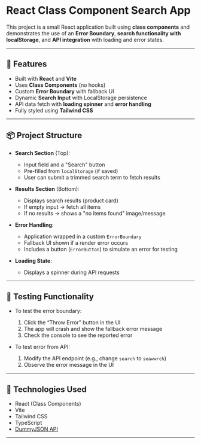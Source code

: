 # React Class Component Search App

This project is a small React application built using **class components** and demonstrates the use of an **Error Boundary**, **search functionality with localStorage**, and **API integration** with loading and error states.

---

## 🚀 Features

- Built with **React** and **Vite**
- Uses **Class Components** (no hooks)
- Custom **Error Boundary** with fallback UI
- Dynamic **Search Input** with LocalStorage persistence
- API data fetch with **loading spinner** and **error handling**
- Fully styled using **Tailwind CSS**

---

## 📦 Project Structure

- **Search Section** (Top):
  - Input field and a "Search" button
  - Pre-filled from `localStorage` (if saved)
  - User can submit a trimmed search term to fetch results

- **Results Section** (Bottom):
  - Displays search results (product card)
  - If empty input → fetch all items
  - If no results → shows a "no items found" image/message

- **Error Handling**:
  - Application wrapped in a custom `ErrorBoundary`
  - Fallback UI shown if a render error occurs
  - Includes a button (`ErrorButton`) to simulate an error for testing

- **Loading State**:
  - Displays a spinner during API requests

---

## 🧪 Testing Functionality

- To test the error boundary:
  1. Click the “Throw Error” button in the UI
  2. The app will crash and show the fallback error message
  3. Check the console to see the reported error

- To test error from API:
  1. Modify the API endpoint (e.g., change `search` to `seawwrch`)
  2. Observe the error message in the UI

---

## 🔧 Technologies Used

- React (Class Components)
- Vite
- Tailwind CSS
- TypeScript
- [DummyJSON API](https://dummyjson.com/)

---
